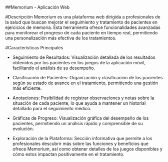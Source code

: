 ##Memorium - Aplicación Web

#Descripción
Memorium es una plataforma web dirigida a profesionales de la salud que buscan mejorar el seguimiento y tratamiento de pacientes en ejercicios de memoria. Esta herramienta ofrece funcionalidades avanzadas para monitorear el progreso de cada paciente en tiempo real, permitiendo una personalización más efectiva de los tratamientos.

#Características Principales
- Seguimiento de Resultados: Visualización detallada de los resultados obtenidos por los pacientes en los juegos de la aplicación móvil, facilitando el análisis de su desempeño.

- Clasificación de Pacientes: Organización y clasificación de los pacientes según su estado de avance en el tratamiento, permitiendo una gestión más eficiente.

- Anotaciones: Posibilidad de registrar observaciones y notas sobre la situación de cada paciente, lo que ayuda a mantener un historial detallado para el seguimiento médico.

- Gráficas de Progreso: Visualización gráfica del desempeño de los pacientes, permitiendo un análisis rápido y comprensible de su evolución.

- Exploración de la Plataforma: Sección informativa que permite a los profesionales descubrir más sobre las funciones y beneficios que ofrece Memorium, así como obtener detalles de los juegos disponibles y cómo estos impactan positivamente en el tratamiento.

